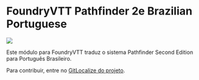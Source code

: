 # FoundryVTT Pathfinder 2e Brazilian Portuguese

<a href="https://gitlocalize.com/repo/9365/pt-BR?utm_source=badge"> <img src="https://gitlocalize.com/repo/9365/pt-BR/badge.svg" /> </a>

Este módulo para FoundryVTT traduz o sistema Pathfinder Second Edition para Português Brasileiro.

Para contribuir, entre no [GitLocalize do projeto](https://gitlocalize.com/repo/9365).
